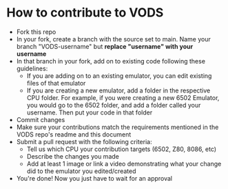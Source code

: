 # How to contribute to VODS

- Fork this repo
- In your fork, create a branch with the source set to main. Name your branch "VODS-username" but **replace "username" with your username**
- In that branch in your fork, add on to existing code following these guidelines:
	- If you are adding on to an existing emulator, you can edit existing files of that emulator
	- If you are creating a new emulator, add a folder in the respective CPU folder. For example, if you were creating a new 6502 Emulator, you would go to the 6502 folder, and add a folder called your username. Then put your code in that folder
- Commit changes
- Make sure your contributions match the requirements mentioned in the VODS repo's readme and this document
- Submit a pull request with the following criteria:
	- Tell us which CPU your contribution targets (6502, Z80, 8086, etc)
	- Describe the changes you made
	- Add at least 1 image or link a video demonstrating what your change did to the emulator you edited/created
- You're done! Now you just have to wait for an approval
